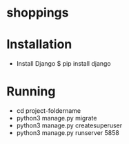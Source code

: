 # shoppings
# Installation
- Install Django
 $ pip install django

# Running
- cd project-foldername
- python3 manage.py migrate
- python3 manage.py createsuperuser
- python3 manage.py runserver 5858

